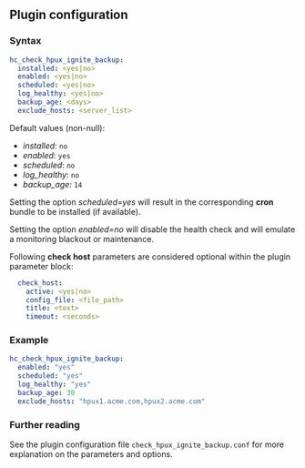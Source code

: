 ## Plugin configuration

### Syntax

```yaml
hc_check_hpux_ignite_backup:
  installed: <yes|no>    
  enabled: <yes|no>
  scheduled: <yes|no>
  log_healthy: <yes|no>
  backup_age: <days>
  exclude_hosts: <server_list>
```

Default values (non-null):
* *installed*: `no`
* *enabled*: `yes`
* *scheduled*: `no`
* *log_healthy*: `no`
* *backup_age:* `14`

Setting the option *scheduled=yes* will result in the corresponding **cron** bundle to be installed (if available).

Setting the option *enabled=no* will disable the health check and will emulate a monitoring blackout or maintenance.

Following **check host** parameters are considered optional within the plugin parameter block:

```yaml
  check_host:
    active: <yes|no>
    config_file: <file_path>
    title: <text>
    timeout: <seconds>
```

### Example

```yaml
hc_check_hpux_ignite_backup:
  enabled: "yes"
  scheduled: "yes"    
  log_healthy: "yes"
  backup_age: 30
  exclude_hosts: "hpux1.acme.com,hpux2.acme.com"
```

### Further reading

See the plugin configuration file `check_hpux_ignite_backup.conf` for more explanation on the parameters and options.
